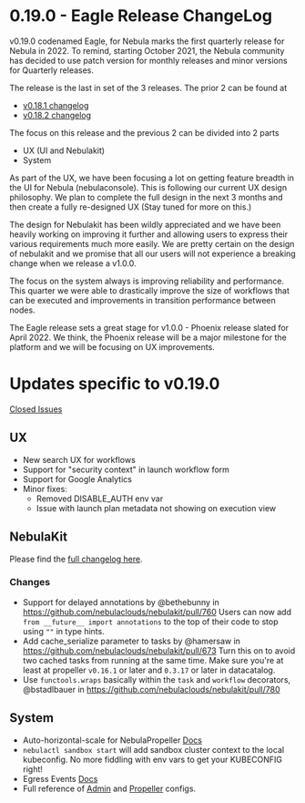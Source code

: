# 0.19.0 - Eagle Release ChangeLog

v0.19.0 codenamed Eagle, for Nebula marks the first quarterly release for Nebula in 2022. To remind, starting October 2021, the Nebula community has decided to use patch version for monthly releases and minor versions for Quarterly releases. 

The release is the last in set of the 3 releases. The prior 2 can be found at
- [v0.18.1 changelog](https://github.com/nebulaclouds/nebula/blob/master/CHANGELOG/CHANGELOG-v0.18.1.md)
- [v0.18.2 changelog](https://github.com/nebulaclouds/nebula/blob/master/CHANGELOG/CHANGELOG-v0.18.2.md)

The focus on this release and the previous 2 can be divided into 2 parts
 - UX (UI and Nebulakit)
 - System

As part of the UX, we have been focusing a lot on getting feature breadth in the UI for Nebula (nebulaconsole). This is following our current UX design philosophy. We plan to complete the full design in the next 3 months and then create a fully re-designed UX (Stay tuned for more on this.)

The design for Nebulakit has been wildly appreciated and we have been heavily working on improving it further and allowing users to express their various requirements much more easily. We are pretty certain on the design of nebulakit and we promise that all our users will not experience a breaking change when we release a v1.0.0. 

The focus on the system always is improving reliability and performance. This quarter we were able to drastically improve the size of workflows that can be executed and improvements in transition performance between nodes.

The Eagle release sets a great stage for v1.0.0 - Phoenix release slated for April 2022. We think, the Phoenix release will be a major milestone for the platform and we will be focusing on UX improvements.


# Updates specific to v0.19.0

[Closed Issues](https://github.com/nebulaclouds/nebula/issues?q=is%3Aissue+milestone%3A0.19.0+is%3Aclosed)

## UX
* New search UX for workflows
* Support for "security context" in launch workflow form
* Support for Google Analytics
* Minor fixes:
  - Removed DISABLE_AUTH env var
  - Issue with launch plan metadata not showing on execution view   

## NebulaKit

Please find the [full changelog here](https://github.com/nebulaclouds/nebulakit/releases/tag/v0.26.0).

### Changes
* Support for delayed annotations by @bethebunny in https://github.com/nebulaclouds/nebulakit/pull/760
  Users can now add `from __future__ import annotations` to the top of their code to stop using `""` in type hints.
* Add cache_serialize parameter to tasks by @hamersaw in https://github.com/nebulaclouds/nebulakit/pull/673
  Turn this on to avoid two cached tasks from running at the same time. Make sure you're at least at propeller `v0.16.1` or later and `0.3.17` or later in datacatalog.
* Use `functools.wraps` basically within the `task` and `workflow` decorators, @bstadlbauer in https://github.com/nebulaclouds/nebulakit/pull/780

## System
* Auto-horizontal-scale for NebulaPropeller [Docs](https://docs.nebula.org/en/latest/deployment/cluster_config/performance.html#automatic-scale-out)
* `nebulactl sandbox start` will add sandbox cluster context to the local kubeconfig. No more fiddling with env vars to get your KUBECONFIG right!
* Egress Events [Docs](https://docs.nebula.org/en/latest/deployment/cluster_config/eventing.html)
* Full reference of [Admin](https://docs.nebula.org/en/latest/deployment/cluster_config/nebulaadmin_config.html#nebulaadmin-config-specification) and [Propeller](https://docs.nebula.org/en/latest/deployment/cluster_config/nebulapropeller_config.html#nebulapropeller-config-specification) configs.
